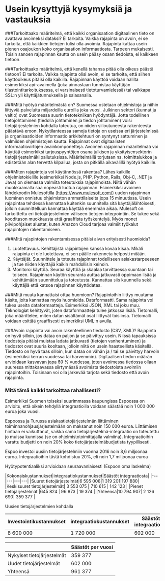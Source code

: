 # Usein kysyttyjä kysymyksiä ja vastauksia

###Tarkoittaako määritelmä, että kaikki organisaation digitaalinen tieto on avattava avoimeksi dataksi?
Ei tarkoita. Vaikka rajapinta on avoin, ei se tarkoita, että kaikkien tietojen tulisi olla avoimia. 
Rajapinta kattaa usein pienen osajoukon koko organisaation informaatiosta. Tarpeen mukaisesti. Toisin sanoen rajapinnan kautta on 
usein pääsy osaan tiedoista, ei kaikkeen tietoon.

###Tarkoittaako määritelmä, että kenellä tahansa pitää olla oikeus päästä tietoon?
Ei tarkoita. Vaikka rajapinta olisi avoin, ei se tarkoita, että siihen käyttöoikeus pitäisi olla kaikilla. Rajapinnan 
käyttöä voidaan hallita esimerkiksi api-avaimella (joka ainoastaan tunnistaa käyttäjän 
tilastointitarkoituksessa, ei varsinaisesti tietoturvamielessä) tai vaikkapa SSL:n yli käyttäjätunnuksella ja salasanalla.

###Mitä hyötyä määritelmästä on?
Suomessa ostetaan ohjelmistoja ja niihin liittyviä palveluita miljardeilla euroilla joka vuosi. Julkinen sektori 
(kunnat ja valtio) ovat Suomessa suurin tietotekniikan hyödyntäjä. Jotta todellinen tietojohtaminen (tiedolla johtaminen ja 
tiedon johtaminen) voisi tietojärjestelmien kohdalla toteutua, on niiden siiloutuneesta rakenteesta päästävä eroon. Nykytilanteessa samoja tietoja on useissa eri järjestelmissä ja organisaatioiden informaatio arkkitehtuuri on syntynyt sattuminen ja valmiiden ohjelmistojen kautta. Rajapinnat ovat digitaalisten informaatiovirtojen avainkomponetteja. Avoimen rajapinnan määritelmää voi käyttää esimerkiksi tarjouspyyntöjen osana julkisen ja yksityisensektorin tietojärjestelmäkilpailutuksissa. Määritelmällä torjutaan ns. toimittalukkoa ja edistetään alan tervettä kilpailua, josta on pitkällä aikavälillä hyötyä kaikille.

###Miten rajapintoja voi käytännössä rakentaa?
Lähes kaikille ohjelmistokielille (esimerkiksi Node.js, PHP, Python, Rails, Obj-C, .NET ja Java) on olemassa valmiita toteutuksia rajapinnoista. Niitä vähän muokkaamalla saa nopeasti luotua rajapinnan. Esimerkiksi avoimen lähdekoodin Mulesoftilla (https://www.mulesoft.com/) uuden rajapinnan luominen onnistuu ohjelmiston ammattilaiselta jopa 15 minuutissa. Usein rajapintaa tehdessä kannattaa kuitenkin suunnitella sitä käyttäjälähtöisesti, jolloin suunnittelluun kannattaa käyttää enemmän aikaa. Mulesoft on tarkoittettu eri tietojärjestelmien väliseen tietojen integrointiin. Se tukee sekä kooditason muokkausta että graaffista työskentelyä. Myös monet pilvipohjaiset alustat, kuten Amazon Cloud tarjoaa valmiit työkalut rajapintojen rakentamiseen.

###Mitä rajapintojen rakentamisessa pitäisi aivan erityisesti huomioida?
1. Luotettavuus. Kehittäjistä rajapintojen kanssa kovaa kisaa. Mikäli rajapinta ei ole luotettava, ei sen päälle rakenneta helposti mitään.
2. Käyttäjät. Suunnittele ja toteuta rajapinnat todelliseen asiakastarpeeseen ja tue niiden käyttäjiä kaikin mahdollisin keinoin.
3. Monitoroi käyttöä. Seuraa käyttöä ja skaalaa tarvittaessa suuntaan tai toiseen. Rajapinnan käytön seuranta auttaa jatkuvasti oppimaan lisää ja kehittämään suunnittelua ja toteutusta. Kannattaa siis kuunnella sekä käyttäjiä että katsoa rajapinnan käyttödataa.

###Mitä muuta kannattaisi ottaa huomioon?
Rajapintoihin liittyy muutama käsite, joita kannattaa myös huomioida.
Dataformaatti. Sama rajapinta voi tukea useita dataformaatteja. Esimerkiksi JSON, XML tai joku muu. Teknologiat kehittyvät, joten dataformaatteja tulee jatkossa lisää.
Tietomalli, joka määrittelee, miten datan sisältämät osat liittyvät toisiinsa. Tietomalli voidaan esittää graaffisesti esimerkiksi UML:n avulla.

###Avoin rajapinta vai avoin rakenteellinen tiedosto (CSV, XML)?
Rajapinta on hyvä silloin, jos dataa on paljon ja se päivittyy usein. Niissä tapauksissa tiedostoja pitäisi muistaa ladata jatkuvasti (tietojen vanhentuminen) ja tiedostot ovat suuria kooltaan, jolloin niitä on usein haasteellista käsitellä. Tiedosto on hyvä taas silloin, kun dataa on vähän ja / tai se päivittyy harvoin (esimerkiksi kerran vuodessa tai harvemmin). Digitaalisen tiedon määrän arvioidaan kasvavan jopa 60 % vuodessa, joten avoimessa tiedossa ollaan suuressa mittakaavassa siirtymässä avoimista tiedostoista avoimiin rajapintoihin. Toisinaan voi olla järkevää tarjota sekä tiedosto että avoin rajapinta.

### Mitä tämä kaikki tarkoittaa rahallisesti?
Esimerkiksi Suomen toiseksi suurimmassa kaupungissa Espoossa on arvioitu, että oikein tehdyllä integraatioilla voidaan säästää noin 
1 000 000 euroa joka vuosi.

Espoossa ja Turussa asiakastietojärjestelmän liittäminen toiminnanohjausjärjestelmään on maksanut noin 150 000 euroa. Liittämisen hintaan ei vaikuttanut, vaikka sama tietojärjestelmä-integraatio on toteutettu jo muissa kunnissa (se on ohjelmistotoimittajalla valmiina). Integraatioihin varattu budjetti on noin 20% koko tietojärjestelmäbudjetista tyypillisesti.

Espoo investoi uusiin tietojärjestelmiin vuonna 2016 noin 8,6 miljoonaa euroa.
Integraatioihin tästä kohdistuu 20%, eli noin 1,7 miljoonaa euroa

Hyötypotentiaaliksi arvioidaan seuraavanlaisesti (Espoon oma laskelma)

|Kokonaiskustannukset|integraatiokustannukset|Säästöt integraatiosta|
|---|---|---|---|
|Suuret tietojärjestelmät|6 595 008|1 319 201|197 880|
|Keskisuuret tietojärjestelmät| 3 553 075 | 710 615  | 142 123 |
|Pienet tietojärjestelmät |645 824 | 96 873 | 19 374 |
|Yhteensä|10 794 907| 2 126 690| 359 377 |

Uusien tietojärjestelmien kohdalla

|Investointikustannukset|integraatiokustannukset|Säästöt integraatiosta|
|---|---|---|
|8 600 000|1 720 000|602 000|

||Säästöt per vuosi|
|---|---|
|Nykyiset tietojärjestelmät|359 377|
|Uudet tietojärjestelmät|602 000|
|Yhteensä|961 377|

